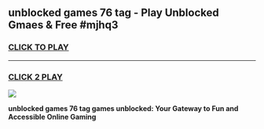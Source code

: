 
## unblocked games 76 tag - Play Unblocked Gmaes & Free #mjhq3
<h3>
<a href="https://news.freeplayer.one?title=unblocked_games_76_tag&ref=03M">CLICK TO PLAY</a></h3>
<hr>

<h3>
<a href="https://news.freeplayer.one?title=unblocked_games_76_tag&ref=03M">CLICK 2 PLAY</a>
  
</h3>

<a href="https://news.freeplayer.one?title=unblocked_games_76_tag&ref=03M"><img src="https://clearcache.store/games.png"></a>


**unblocked games 76 tag games unblocked: Your Gateway to Fun and Accessible Online Gaming**
